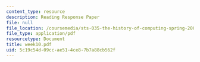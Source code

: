 ```yaml
---
content_type: resource
description: Reading Response Paper
file: null
file_location: /coursemedia/sts-035-the-history-of-computing-spring-2004/5c19c54d09ccae514ce87b7a88cb562f_week10.pdf
file_type: application/pdf
resourcetype: Document
title: week10.pdf
uid: 5c19c54d-09cc-ae51-4ce8-7b7a88cb562f
---
```

